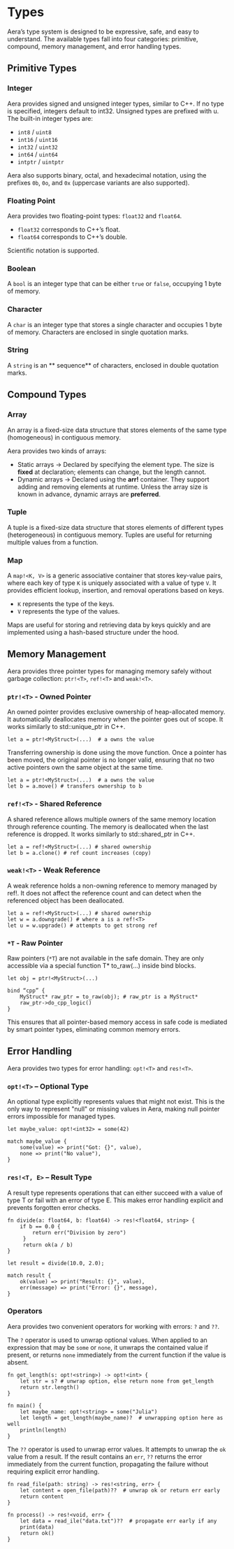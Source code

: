 # Types
Aera’s type system is designed to be expressive, safe, and easy to understand. The available types fall into four categories: primitive, compound, memory management, and error handling types.

## Primitive Types

### Integer
Aera provides signed and unsigned integer types, similar to C++. If no type is specified, integers default to int32. Unsigned types are prefixed with u. The built-in integer types are:
- `int8` / `uint8`
- `int16` / `uint16`
- `int32` / `uint32`
- `int64` / `uint64`
- `intptr` / `uintptr`

Aera also supports binary, octal, and hexadecimal notation, using the prefixes `0b`, `0o`, and `0x` (uppercase variants are also supported).

### Floating Point

Aera provides two floating-point types: `float32` and `float64`.

- `float32` corresponds to C++’s float.
- `float64` corresponds to C++’s double.

Scientific notation is supported.

### Boolean

A `bool` is an integer type that can be either `true` or `false`, occupying 1 byte of memory.

### Character

A `char` is an integer type that stores a single character and occupies 1 byte of memory. Characters are enclosed in single quotation marks.

### String

A `string` is an ** sequence** of characters, enclosed in double quotation marks.

## Compound Types

### Array

An array is a fixed-size data structure that stores elements of the same type (homogeneous) in contiguous memory.

Aera provides two kinds of arrays:
- Static arrays → Declared by specifying the element type. The size is **fixed** at declaration; elements can change, but the length cannot.
- Dynamic arrays → Declared using the **arr!<T>** container. They support adding and removing elements at runtime. Unless the array size is known in advance, dynamic arrays are **preferred**.

### Tuple

A tuple is a fixed-size data structure that stores elements of different types (heterogeneous) in contiguous memory.
Tuples are useful for returning multiple values from a function.

### Map

A `map!<K, V>` is a generic associative container that stores key-value pairs, where each key of type `K` is uniquely associated with a value of type `V`. It provides efficient lookup, insertion, and removal operations based on keys.

- `K` represents the type of the keys.
- `V` represents the type of the values.

Maps are useful for storing and retrieving data by keys quickly and are implemented using a hash-based structure under the hood.

## Memory Management

Aera provides three pointer types for managing memory safely without garbage collection: `ptr!<T>`, `ref!<T>` and `weak!<T>`.

### `ptr!<T>` - Owned Pointer

An owned pointer provides exclusive ownership of heap-allocated memory. It automatically deallocates memory when the pointer goes out of scope. It works similarly to std::unique_ptr<T> in C++.

```aera
let a = ptr!<MyStruct>(...)  # a owns the value
```

Transferring ownership is done using the move function. Once a pointer has been moved, the original pointer is no longer valid, ensuring that no two active pointers own the same object at the same time.

```aera
let a = ptr!<MyStruct>(...)  # a owns the value
let b = a.move() # transfers ownership to b
```

### `ref!<T>` - Shared Reference

A shared reference allows multiple owners of the same memory location through reference counting. The memory is deallocated when the last reference is dropped. It works similarly to std::shared_ptr<T> in C++.

```aera
let a = ref!<MyStruct>(...) # shared ownership
let b = a.clone() # ref count increases (copy)
```

### `weak!<T>` - Weak Reference

A weak reference holds a non-owning reference to memory managed by ref!<T>. It does not affect the reference count and can detect when the referenced object has been deallocated.

```aera
let a = ref!<MyStruct>(...) # shared ownership
let w = a.downgrade() # where a is a ref!<T>
let u = w.upgrade() # attempts to get strong ref
```

### `*T` - Raw Pointer

Raw pointers (`*T`) are not available in the safe domain. They are only accessible via a special function T* to_raw(...) inside bind blocks.

```aera
let obj = ptr!<MyStruct>(...)

bind “cpp” {
    MyStruct* raw_ptr = to_raw(obj); # raw_ptr is a MyStruct*
    raw_ptr->do_cpp_logic()
}
```

This ensures that all pointer-based memory access in safe code is mediated by smart pointer types, eliminating common memory errors. 

## Error Handling

Aera provides two types for error handling: `opt!<T>` and `res!<T>`.

### `opt!<T>` – Optional Type

An optional type explicitly represents values that might not exist. This is the only way to represent "null" or missing values in Aera, making null pointer errors impossible for managed types.
```aera
let maybe_value: opt!<int32> = some(42)

match maybe_value { 
    some(value) => print("Got: {}", value), 
    none => print("No value"), 
}
```

### `res!<T, E>` – Result Type

A result type represents operations that can either succeed with a value of type T or fail with an error of type E. This makes error handling explicit and prevents forgotten error checks.
```aera
fn divide(a: float64, b: float64) -> res!<float64, string> { 
    if b == 0.0 { 
        return err("Division by zero")
     } 
     return ok(a / b)
} 

let result = divide(10.0, 2.0); 

match result { 
    ok(value) => print("Result: {}", value), 
    err(message) => print("Error: {}", message), 
}
```

### Operators

Aera provides two convenient operators for working with errors: `?` and `??`.

The `?` operator is used to unwrap optional values. When applied to an expression that may be `some` or `none`, it unwraps the contained value if present, or returns `none` immediately from the current function if the value is absent.

```aera
fn get_length(s: opt!<string>) -> opt!<int> {
    let str = s? # unwrap option, else return none from get_length
    return str.length()
}

fn main() {
    let maybe_name: opt!<string> = some("Julia")
    let length = get_length(maybe_name)?  # unwrapping option here as well
    println(length)
}
```

The `??` operator is used to unwrap error values. It attempts to unwrap the `ok` value from a result. If the result contains an `err`, `??` returns the error immediately from the current function, propagating the failure without requiring explicit error handling.

```aera
fn read_file(path: string) -> res!<string, err> {
    let content = open_file(path)??  # unwrap ok or return err early
    return content
}

fn process() -> res!<void, err> {
    let data = read_ile("data.txt")??  # propagate err early if any
    print(data)
    return ok()
}
```




